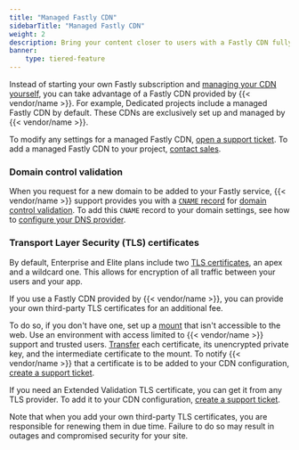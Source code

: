 ```yaml
---
title: "Managed Fastly CDN"
sidebarTitle: "Managed Fastly CDN"
weight: 2
description: Bring your content closer to users with a Fastly CDN fully managed by {{< vendor/name >}}.
banner: 
    type: tiered-feature
---
```


Instead of starting your own Fastly subscription and [managing your CDN yourself](./fastly.md),
you can take advantage of a Fastly CDN provided by {{< vendor/name >}}.
For example, Dedicated projects include a managed Fastly CDN by default.
These CDNs are exclusively set up and managed by {{< vendor/name >}}.

To modify any settings for a managed Fastly CDN,
[open a support ticket](https://console.platform.sh/-/users/~/tickets/open).
To add a managed Fastly CDN to your project,
[contact sales](https://platform.sh/contact/).

### Domain control validation

When you request for a new domain to be added to your Fastly service,
{{< vendor/name >}} support provides you with a [`CNAME` record](../../domains/steps/dns.md) for [domain control validation](../troubleshoot.md#ownership-verification).
To add this `CNAME` record to your domain settings,
see how to [configure your DNS provider](../steps/_index.md#3-configure-your-dns-provider).

### Transport Layer Security (TLS) certificates

By default, Enterprise and Elite plans include two [TLS certificates](/glossary.md#transport-layer-security-tls),
an apex and a wildcard one.
This allows for encryption of all traffic between your users and your app.

If you use a Fastly CDN provided by {{< vendor/name >}},
you can provide your own third-party TLS certificates for an additional fee.

To do so, if you don't have one, 
set up a [mount](../../create-apps/app-reference.md#mounts) that isn't accessible to the web.
Use an environment with access limited to {{< vendor/name >}} support and trusted users.
[Transfer](../../development/file-transfer.md) each certificate, its unencrypted private key, 
and the intermediate certificate to the mount.
To notify {{< vendor/name >}} that a certificate is to be added to your CDN configuration,
[create a support ticket](/learn/overview/get-support.md#create-a-support-ticket).

If you need an Extended Validation TLS certificate,
you can get it from any TLS provider.
To add it to your CDN configuration, [create a support ticket](/learn/overview/get-support.md#create-a-support-ticket).

Note that when you add your own third-party TLS certificates,
you are responsible for renewing them in due time.
Failure to do so may result in outages and compromised security for your site.
